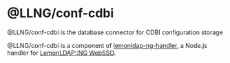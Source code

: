 # @LLNG/conf-cdbi

@LLNG/conf-cdbi is the database connector for CDBI configuration storage

@LLNG/conf-cdbi is a component of [lemonldap-ng-handler](https://www.npmjs.com/package/lemonldap-ng-handler),
a Node.js handler for [LemonLDAP::NG WebSSO](https://lemonldap-ng.org).
